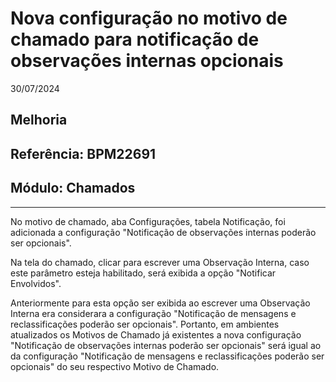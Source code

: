 # Nova configuração no motivo de chamado para notificação de observações internas opcionais
30/07/2024
## Melhoria
## Referência: BPM22691
## Módulo: Chamados
***

No motivo de chamado, aba Configurações, tabela Notificação, foi adicionada a configuração "Notificação de observações internas poderão ser opcionais".

Na tela do chamado, clicar para escrever uma Observação Interna, caso este parâmetro esteja habilitado, será exibida a opção "Notificar Envolvidos".

Anteriormente para esta opção ser exibida ao escrever uma Observação Interna era considerara a configuração "Notificação de mensagens e reclassificações poderão ser opcionais". Portanto, em ambientes atualizados os Motivos de Chamado já existentes a nova configuração "Notificação de observações internas poderão ser opcionais" será igual ao da configuração "Notificação de mensagens e reclassificações poderão ser opcionais" do seu respectivo Motivo de Chamado.
